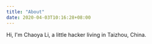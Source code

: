 ```yaml
---
title: "About"
date: 2020-04-03T10:16:28+08:00
---
```


Hi, I'm Chaoya Li, a little hacker living in Taizhou, China.
